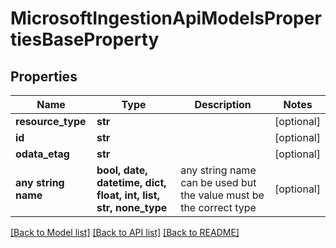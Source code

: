 # MicrosoftIngestionApiModelsPropertiesBaseProperty


## Properties
Name | Type | Description | Notes
------------ | ------------- | ------------- | -------------
**resource_type** | **str** |  | [optional] 
**id** | **str** |  | [optional] 
**odata_etag** | **str** |  | [optional] 
**any string name** | **bool, date, datetime, dict, float, int, list, str, none_type** | any string name can be used but the value must be the correct type | [optional]

[[Back to Model list]](../README.md#documentation-for-models) [[Back to API list]](../README.md#documentation-for-api-endpoints) [[Back to README]](../README.md)


